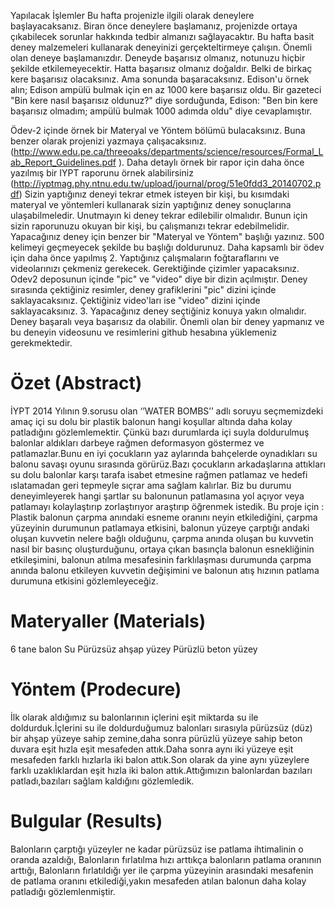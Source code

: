 Yapılacak İşlemler
Bu hafta projenizle ilgili olarak deneylere başlayacaksanız. Biran önce deneylere başlamanız, projenizde ortaya çıkabilecek sorunlar hakkında tedbir almanızı sağlayacaktır. Bu hafta basit deney malzemeleri kullanarak deneyinizi gerçekteltirmeye çalışın. Önemli olan deneye başlamanızdır. Deneyde başarısız olmanız, notunuzu hiçbir şekilde etkilemeyecektir. Hatta başarısız olmanız doğaldır. Belki de birkaç kere başarısız olacaksınız. Ama sonunda başaracaksınız. Edison'u örnek alın; Edison ampülü bulmak için en az 1000 kere başarısız oldu. Bir gazeteci "Bin kere nasıl başarısız oldunuz?" diye sorduğunda, Edison: "Ben bin kere başarısız olmadım; ampülü bulmak 1000 adımda oldu" diye cevaplamıştır.

Ödev-2 içinde örnek bir Materyal ve Yöntem bölümü bulacaksınız. Buna benzer olarak projenizi yazmaya çalışacaksınız. (http://www.edu.pe.ca/threeoaks/departments/science/resources/Formal_Lab_Report_Guidelines.pdf ). Daha detaylı örnek bir rapor için daha önce yazılmış bir IYPT raporunu örnek alabilirsiniz (http://iyptmag.phy.ntnu.edu.tw/upload/journal/prog/51e0fdd3_20140702.pdf) Sizin yaptığınız deneyi tekrar etmek isteyen bir kişi, bu kısımdaki materyal ve yöntemleri kullanarak sizin yaptığınız deney sonuçlarına ulaşabilmeledir. Unutmayın ki deney tekrar edilebilir olmalıdır. Bunun için sizin raporunuzu okuyan bir kişi, bu çalışmanızı tekrar edebilmelidir. Yapacağınız deney için benzer bir "Materyal ve Yöntem" başlığı yazınız. 500 kelimeyi geçmeyecek şekilde bu başlığı doldurunuz.
Daha kapsamlı bir ödev için daha önce yapılmış 2. Yaptığınız çalışmaların foğtaraflarını ve videolarınızı çekmeniz gerekecek. Gerektiğinde çizimler yapacaksınız. Odev2 deposunun içinde "pic" ve "video" diye bir dizin açılmıştır. Deney sırasında çektiğiniz resimler, deney grafiklerini "pic" dizini içinde saklayacaksınız. Çektiğiniz video'ları ise "video" dizini içinde saklayacaksınız. 3. Yapacağınız deney seçtiğiniz konuya yakın olmalıdır. Deney başaralı veya başarısız da olabilir. Önemli olan bir deney yapmanız ve bu deneyin videosunu ve resimlerini github hesabına yüklemeniz gerekmektedir.

# Özet (Abstract)
İYPT 2014 Yılının 9.sorusu olan ‘’WATER BOMBS’’ adlı soruyu seçmemizdeki amaç içi su dolu bir plastik balonun hangi koşullar altında daha kolay patladığını gözlemlemektir. Çünkü bazı durumlarda içi suyla doldurulmuş balonlar aldıkları darbeye rağmen deformasyon göstermez ve patlamazlar.Bunu en iyi çocukların yaz aylarında bahçelerde oynadıkları su balonu savaşı oyunu sırasında görürüz.Bazı çocukların arkadaşlarına attıkları su dolu balonlar karşı tarafa isabet etmesine rağmen patlamaz ve hedefi ıslatamadan geri tepmeyle sıçrar ama sağlam kalırlar. Biz bu durumu deneyimleyerek hangi şartlar su balonunun patlamasına yol açıyor veya patlamayı kolaylaştırıp zorlaştırıyor araştırıp öğrenmek istedik. Bu proje için : Plastik balonun çarpma anındaki esneme oranını neyin etkilediğini, çarpma yüzeyinin durumunun patlamaya etkisini, balonun yüzeye çarptığı andaki oluşan kuvvetin nelere bağlı olduğunu, çarpma anında oluşan bu kuvvetin nasıl bir basınç oluşturduğunu, ortaya çıkan basınçla balonun esnekliğinin etkileşimini, balonun atılma mesafesinin farklılaşması durumunda çarpma anında
balonu etkileyen kuvvetin değişimini ve balonun atış hızının patlama durumuna etkisini gözlemleyeceğiz.
# Materyaller (Materials)
6 tane balon
Su
Pürüzsüz ahşap yüzey
Pürüzlü beton yüzey

# Yöntem (Prodecure)
İlk olarak aldığımız su balonlarının içlerini eşit miktarda su ile doldurduk.İçlerini su ile doldurduğumuz balonları sırasıyla pürüzsüz (düz) bir ahşap yüzeye sahip zemine,daha sonra pürüzlü yüzeye sahip beton duvara eşit hızla eşit mesafeden attık.Daha sonra aynı iki yüzeye eşit mesafeden farklı hızlarla iki balon attık.Son olarak da yine aynı yüzeylere farklı uzaklıklardan eşit hızla iki balon attık.Attığımızın balonlardan bazıları patladı,bazıları sağlam kaldığını gözlemledik.

# Bulgular (Results)
Balonların çarptığı yüzeyler ne kadar pürüzsüz ise patlama ihtimalinin o oranda azaldığı,
Balonların fırlatılma hızı arttıkça balonların patlama oranının arttığı,
Balonların fırlatıldığı yer ile çarpma yüzeyinin arasındaki mesafenin de patlama oranını etkilediği,yakın mesafeden atılan balonun daha kolay patladığı gözlemlenmiştir.



